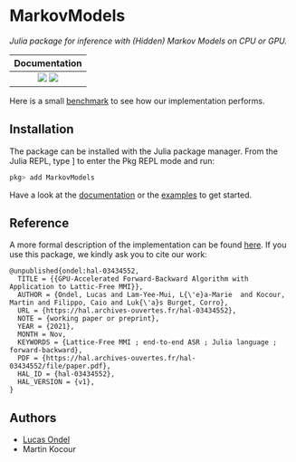 # MarkovModels

*Julia package for inference with (Hidden) Markov Models on CPU or
GPU.*

| **Documentation**  |
|:------------------:|
|[![](https://img.shields.io/badge/docs-stable-blue.svg)](https://FAST-ASR.github.io/MarkovModels.jl/stable) [![](https://img.shields.io/badge/docs-dev-blue.svg)](https://FAST-ASR.github.io/MarkovModels.jl/dev)|

Here is a small [benchmark](https://github.com/lucasondel/MarkovModels.jl/tree/master/misc/benchmark) to see how our implementation performs.

## Installation

The package can be installed with the Julia package manager.
From the Julia REPL, type ] to enter the Pkg REPL mode and run:

```julia
pkg> add MarkovModels
```

Have a look at the [documentation](https://FAST-ASR.github.io/MarkovModels.jl/stable)
or the [examples](https://github.com/FAST-ASR/MarkovModels.jl/tree/master/examples)
to get started.

## Reference

A more formal description of the implementation can be found
[here](https://hal.archives-ouvertes.fr/hal-03434552/document).
If you use this package, we kindly ask you to cite our work:

```
@unpublished{ondel:hal-03434552,
  TITLE = {{GPU-Accelerated Forward-Backward Algorithm with Application to Lattic-Free MMI}},
  AUTHOR = {Ondel, Lucas and Lam-Yee-Mui, L{\'e}a-Marie  and Kocour, Martin and Filippo, Caio and Luk{\'a}s Burget, Corro},
  URL = {https://hal.archives-ouvertes.fr/hal-03434552},
  NOTE = {working paper or preprint},
  YEAR = {2021},
  MONTH = Nov,
  KEYWORDS = {Lattice-Free MMI ; end-to-end ASR ; Julia language ; forward-backward},
  PDF = {https://hal.archives-ouvertes.fr/hal-03434552/file/paper.pdf},
  HAL_ID = {hal-03434552},
  HAL_VERSION = {v1},
}
```

## Authors

* [Lucas Ondel](https://lucasondel.github.io/)
* Martin Kocour
